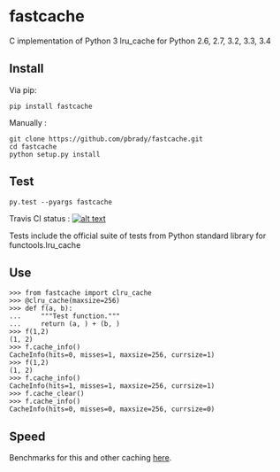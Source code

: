 fastcache
=========

C implementation of Python 3 lru_cache for Python 2.6, 2.7, 3.2, 3.3, 3.4 

Install
-------

Via pip: 

    pip install fastcache

Manually : 

    git clone https://github.com/pbrady/fastcache.git
    cd fastcache
    python setup.py install

Test
----

`py.test --pyargs fastcache`

Travis CI status :  [![alt text][2]][1]

[2]: https://travis-ci.org/pbrady/fastcache.svg?branch=master (Travis build status)
[1]: http://travis-ci.org/pbrady/fastcache

Tests include the official suite of tests from Python standard library for functools.lru_cache

Use
---

    >>> from fastcache import clru_cache
    >>> @clru_cache(maxsize=256)
    >>> def f(a, b):
    ...     """Test function."""
    ...     return (a, ) + (b, )
    >>> f(1,2)
    (1, 2)
    >>> f.cache_info()
    CacheInfo(hits=0, misses=1, maxsize=256, currsize=1)
    >>> f(1,2)
    (1, 2)
    >>> f.cache_info()
    CacheInfo(hits=1, misses=1, maxsize=256, currsize=1)
    >>> f.cache_clear()
    >>> f.cache_info()
    CacheInfo(hits=0, misses=0, maxsize=256, currsize=0)

Speed
-----
Benchmarks for this and other caching [here](http://nbviewer.ipython.org/gist/pbrady/916495198910e7d7c713/Benchmark.ipynb).
